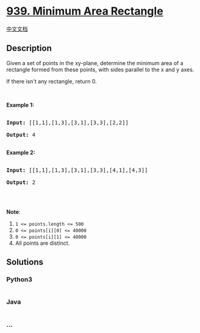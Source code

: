 # [939. Minimum Area Rectangle](https://leetcode.com/problems/minimum-area-rectangle)

[中文文档](/solution/0900-0999/0939.Minimum%20Area%20Rectangle/README.md)

## Description

<p>Given a set of points in the xy-plane, determine the minimum area of a rectangle formed from these points, with sides parallel to the x and y axes.</p>

<p>If there isn&#39;t any rectangle, return 0.</p>

<p>&nbsp;</p>

<div>

<p><strong>Example 1:</strong></p>

<pre>

<strong>Input: </strong><span id="example-input-1-1">[[1,1],[1,3],[3,1],[3,3],[2,2]]</span>

<strong>Output: </strong><span id="example-output-1">4</span>

</pre>

<div>

<p><strong>Example 2:</strong></p>

<pre>

<strong>Input: </strong><span id="example-input-2-1">[[1,1],[1,3],[3,1],[3,3],[4,1],[4,3]]</span>

<strong>Output: </strong><span id="example-output-2">2</span>

</pre>

<p>&nbsp;</p>

<p><strong>Note</strong>:</p>

<ol>
    <li><code>1 &lt;= points.length &lt;= 500</code></li>
    <li><code>0 &lt;=&nbsp;points[i][0] &lt;=&nbsp;40000</code></li>
    <li><code>0 &lt;=&nbsp;points[i][1] &lt;=&nbsp;40000</code></li>
    <li>All points are distinct.</li>
</ol>

</div>

</div>

## Solutions

<!-- tabs:start -->

### **Python3**

```python

```

### **Java**

```java

```

### **...**

```

```

<!-- tabs:end -->
